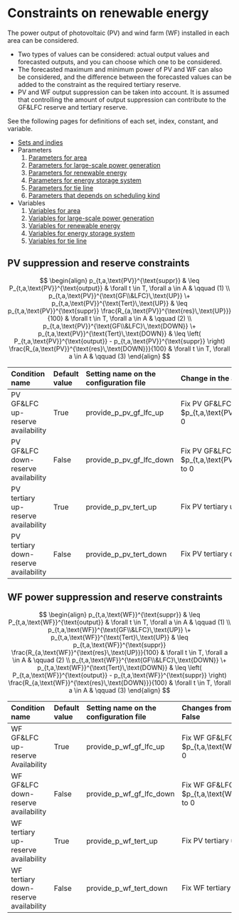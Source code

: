 # Constraints on renewable energy

The power output of photovoltaic (PV) and wind farm (WF) installed in each area can be considered.

- Two types of values can be considered: actual output values and forecasted outputs, and you can choose which one to be considered.
- The forecasted maximum and minimum power of PV and WF can also be considered, and the difference between the forecasted values can be added to the constraint as the required tertiary reserve.
- PV and WF output suppression can be taken into account. It is assumed that controlling the amount of output suppression can contribute to the GF&LFC reserve and tertiary reserve.

See the following pages for definitions of each set, index, constant, and variable.
- [Sets and indies](../03_set_and_index.md)
- Parameters
  1. [Parameters for area](../04_parameter/01_area.md)
  2. [Parameters for large-scale power generation](../04_parameter/02_generation.md)
  3. [Parameters for renewable energy](../04_parameter/03_re.md)
  4. [Parameters for energy storage system](../04_parameter/04_ess.md)
  5. [Parameters for tie line](../04_parameter/05_tie.md)
  6. [Parameters that depends on scheduling kind](../04_parameter/06_depend_on_scheduling_kind.md)
- Variables
  1. [Variables for area](../05_variable/01_area.md)
  2. [Variables for large-scale power generation](../05_variable/02_generation.md)
  3. [Variables for renewable energy](../05_variable/03_re.md)
  4. [Variables for energy storage system](../05_variable/04_ess.md)
  5. [Variables for tie line](../05_variable/05_tie.md)


## PV suppression and reserve constraints

$$
\begin{align}
   p_{t,a,\text{PV}}^{\text{suppr}}
    & \leq P_{t,a,\text{PV}}^{\text{output}}
    & \forall t \in T, \forall a \in A
    & \qquad (1)
\\
   p_{t,a,\text{PV}}^{\text{GF\\&LFC}\,\text{UP}}
  \+ p_{t,a,\text{PV}}^{\text{Tert}\,\text{UP}}
    & \leq p_{t,a,\text{PV}}^{\text{suppr}} \frac{R_{a,\text{PV}}^{\text{res}\,\text{UP}}}{100}
    & \forall t \in T, \forall a \in A
    & \qquad (2)
\\
   p_{t,a,\text{PV}}^{\text{GF\\&LFC}\,\text{DOWN}}
  \+ p_{t,a,\text{PV}}^{\text{Tert}\,\text{DOWN}}
    & \leq \left( P_{t,a,\text{PV}}^{\text{output}} - p_{t,a,\text{PV}}^{\text{suppr}} \right)
   \frac{R_{a,\text{PV}}^{\text{res}\,\text{DOWN}}}{100}
   & \forall t \in T, \forall a \in A
   & \qquad (3)
\end{align}
$$

| Condition name                        | Default value | Setting name on the configuration file | Change in the above formula when set in False                                      |
| :------------------------------------ | :------------ | :------------------------------------- | :--------------------------------------------------------------------------------- |
| PV GF&LFC up-reserve availability     | True          | provide_p_pv_gf_lfc_up                 | Fix PV GF&LFC up-reserve $p_{t,a,\text{PV}}^{\text{GF\\&LFC}\,\text{UP}}$ to 0     |
| PV GF&LFC down-reserve availability   | False         | provide_p_pv_gf_lfc_down               | Fix PV GF&LFC down-reserve $p_{t,a,\text{PV}}^{\text{GF\\&LFC}\,\text{DOWN}}$ to 0 |
| PV tertiary up-reserve availability   | True          | provide_p_pv_tert_up                   | Fix PV tertiary up-reserve $p_{t,a,\text{PV}}^{\text{Tert}\,\text{UP}}$ to 0       |
| PV tertiary down-reserve availability | False         | provide_p_pv_tert_down                 | Fix PV tertiary down-reserve $p_{t,a,\text{PV}}^{\text{Tert}\,\text{DOWN}}$ to 0   |

## WF power suppression and reserve constraints

$$
\begin{align}
   p_{t,a,\text{WF}}^{\text{suppr}}
    & \leq P_{t,a,\text{WF}}^{\text{output}}
    & \forall t \in T, \forall a \in A
    & \qquad (1)
\\
   p_{t,a,\text{WF}}^{\text{GF\\&LFC}\,\text{UP}}
  \+ p_{t,a,\text{WF}}^{\text{Tert}\,\text{UP}}
    & \leq p_{t,a,\text{WF}}^{\text{suppr}} \frac{R_{a,\text{WF}}^{\text{res}\,\text{UP}}}{100}
    & \forall t \in T, \forall a \in A
    & \qquad (2)
\\
   p_{t,a,\text{WF}}^{\text{GF\\&LFC}\,\text{DOWN}}
  \+ p_{t,a,\text{WF}}^{\text{Tert}\,\text{DOWN}}
    & \leq \left( P_{t,a,\text{WF}}^{\text{output}} - p_{t,a,\text{WF}}^{\text{suppr}} \right)
   \frac{R_{a,\text{WF}}^{\text{res}\,\text{DOWN}}}{100}
   & \forall t \in T, \forall a \in A
   & \qquad (3)
\end{align}
$$

| Condition name                        | Default value | Setting name on the configuration file | Changes from the above formula when set to False                                   |
| :------------------------------------ | :------------ | :------------------------------------- | :--------------------------------------------------------------------------------- |
| WF GF&LFC up-reserve Availability     | True          | provide_p_wf_gf_lfc_up                 | Fix WF GF&LFC up-reserve $p_{t,a,\text{WF}}^{\text{GF\\&LFC}\,\text{UP}}$ to 0     |
| WF GF&LFC down-reserve availability   | False         | provide_p_wf_gf_lfc_down               | Fix WF GF&LFC down-reserve $p_{t,a,\text{WF}}^{\text{GF\\&LFC}\,\text{DOWN}}$ to 0 |
| WF tertiary up-reserve availability   | True          | provide_p_wf_tert_up                   | Fix PV tertiary up-reserve $p_{t,a,\text{WF}}^{\text{Tert}\,\text{UP}}$ to 0       |
| WF tertiary down-reserve availability | False         | provide_p_wf_tert_down                 | Fix WF tertiary down-reserve $p_{t,a,\text{WF}}^{\text{Tert}\,\text{DOWN}}$ to 0   |
